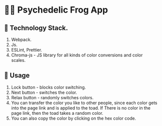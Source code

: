 # 🐸🌈 Psychedelic Frog App

## 📎 Technology Stack.
1) Webpack.
2) Js.
3) ESLint, Prettier.
4) Chroma-js - JS library for all kinds of color conversions and color scales.

## 🧾 Usage
1) Lock button - blocks color switching.
2) Next button - switches the color.
3) Relax button - randomly switches colors.
4) You can transfer the color you like to other people, since each color gets into the page link and is applied to the toad. 
If There is no color in the page link, then the toad takes a random color.
5) You can also copy the color by clicking on the hex color code.
